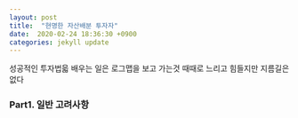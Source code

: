 ```yaml
---
layout: post
title:  "현명한 자산배분 투자자"
date:  2020-02-24 18:36:30 +0900 
categories: jekyll update
---
```


성공적인 투자법읇 배우는 일은 로그맵을 보고 가는것
때때로 느리고 힘들지만 지름길은 없다

### Part1. 일반 고려사항
